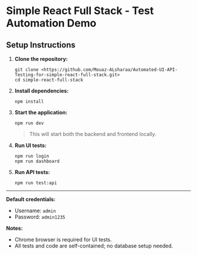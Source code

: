 # Simple React Full Stack - Test Automation Demo

## Setup Instructions

1. **Clone the repository:**
   ```
   git clone <https://github.com/Mouaz-ALsharaa/Automated-UI-API-Testing-for-simple-react-full-stack.git>
   cd simple-react-full-stack
   ```

2. **Install dependencies:**
   ```
   npm install
   ```

3. **Start the application:**
   ```
   npm run dev
   ```
   > This will start both the backend and frontend locally.

4. **Run UI tests:**
   ```
   npm run login
   npm run dashboard
   ```

5. **Run API tests:**
   ```
   npm run test:api
   ```

---

**Default credentials:**  
- Username: `admin`  
- Password: `admin1235`

**Notes:**  
- Chrome browser is required for UI tests.
- All tests and code are self-contained; no database setup needed.